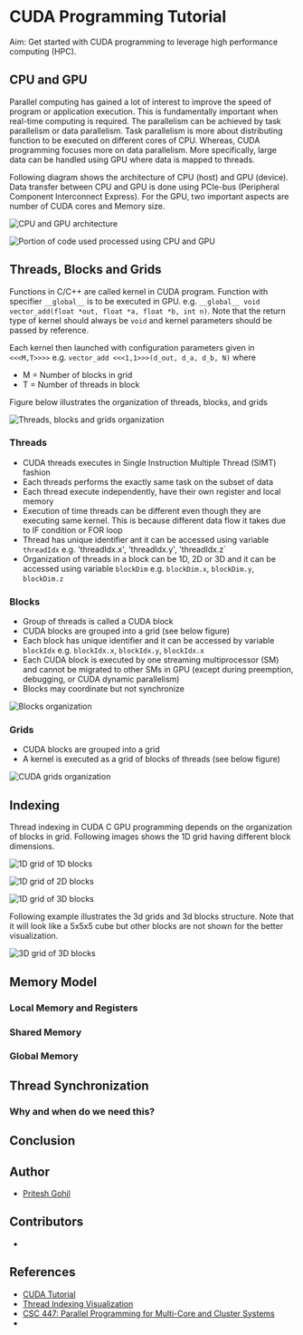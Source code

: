 # CUDA Programming Tutorial
Aim: Get started with CUDA programming to leverage high performance computing (HPC).


## CPU and GPU
Parallel computing has gained a lot of interest to improve the speed of program or application execution. This is fundamentally important when real-time computing is required. The parallelism can be achieved by task parallelism or data parallelism. Task parallelism  is more about distributing function to be executed on different cores of CPU. Whereas, CUDA programming focuses more on data parallelism. More specifically, large data can be handled using GPU where data is mapped to threads.

Following diagram shows the architecture of CPU (host) and GPU (device). Data transfer between CPU and GPU is done using PCIe-bus (Peripheral Component Interconnect Express). For the GPU, two important aspects are number of CUDA cores and Memory size.

![CPU and GPU architecture](./images/CPUvsGPUarch.png "CPU and GPU architecture")

![Portion of code used processed using CPU and GPU](./images/CPUvsGPU.png "Portion of code used processed using CPU and GPU")

## Threads, Blocks and Grids
Functions in C/C++ are called kernel in CUDA program. Function with specifier `__global__` is to be executed in GPU. e.g. `__global__ void vector_add(float *out, float *a, float *b, int n)`. Note that the return type of kernel should always be `void` and kernel parameters should be passed by reference. 

Each kernel then launched with configuration parameters given in `<<<M,T>>>>` e.g. `vector_add <<<1,1>>>(d_out, d_a, d_b, N)` where
- M = Number of blocks in grid
- T = Number of threads in block

Figure below illustrates the organization of threads, blocks, and grids

![Threads, blocks and grids organization](./images/threads_blocks_grid.png "Threads, blocks and grids organization")

### Threads
- CUDA threads executes in Single Instruction Multiple Thread (SIMT) fashion
- Each threads performs the exactly same task on the subset of data
- Each thread execute independently, have their own register and local memory
- Execution of time threads can be different even though they are executing same kernel. This is because different data flow it takes due to IF condition or FOR loop
- Thread has unique identifier ant it can be accessed using variable `threadIdx` e.g. 'threadIdx.x', 'threadIdx.y', 'threadIdx.z`
- Organization of threads in a block can be 1D, 2D or 3D and it can be accessed using variable `blockDim` e.g. `blockDim.x`, `blockDim.y`, `blockDim.z`

### Blocks
- Group of threads is called a CUDA block
- CUDA blocks are grouped into a grid (see below figure)
- Each block has unique identifier and it can be accessed by variable `blockIdx` e.g. `blockIdx.x`, `blockIdx.y`, `blockIdx.x`
- Each CUDA block is executed by one streaming multiprocessor (SM) and cannot be migrated to other SMs in GPU (except during preemption, debugging, or CUDA dynamic parallelism)
- Blocks may coordinate but not synchronize

![Blocks organization](./images/Software-Perspective_for_thread_block.jpg "CUDA blocks organization")

### Grids
- CUDA blocks are grouped into a grid
- A kernel is executed as a grid of blocks of threads (see below figure)

![CUDA grids organization](./images/grids.jpg "CUDA grids organization")

## Indexing
Thread indexing in CUDA C GPU programming depends on the organization of blocks in grid. Following images shows the 1D grid having different block dimensions. 

![1D grid of 1D blocks](./images/1dgrid1dblock.png "1D grid of 1D blocks")

![1D grid of 2D blocks](./images/1dgrid2dblock.png "1D grid of 2D blocks")

![1D grid of 3D blocks](./images/1dgrid13block.png "1D grid of 3D blocks")

Following example illustrates the 3d grids and 3d blocks structure. Note that it will look like a 5x5x5 cube but other blocks are not shown for the better visualization.

![3D grid of 3D blocks](./images/3dgrid13block.png "5x5x5 3D grid of 3D blocks")

## Memory Model

### Local Memory and Registers
### Shared Memory
### Global Memory

## Thread Synchronization
### Why and when do we need this?

## Conclusion

## Author
- [Pritesh Gohil](https://github.com/priteshgohil)

## Contributors
- []()

## References
- [CUDA Tutorial](https://cuda-tutorial.readthedocs.io/en/latest/#cuda-tutorial)
- [Thread Indexing Visualization](https://github.com/andreajeka/CUDAThreadIndexing)
- [CSC 447: Parallel Programming for Multi-Core and Cluster Systems](http://harmanani.github.io/classes/csc447/Notes/Lecture15.pdf)
- 
